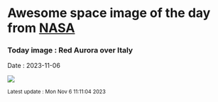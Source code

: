 
# Awesome space image of the day from [NASA](https://api.nasa.gov/)

### Today image : Red Aurora over Italy
Date : 2023-11-06

![](https://apod.nasa.gov/apod/image/2311/RedAuroraItaly_Hofer_1080.jpg)

<small>Latest update : Mon Nov  6 11:11:04 2023</small>
        